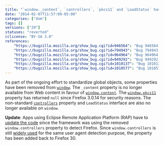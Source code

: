 ```yaml
---
title: "`window._content`, `controllers`, `pkcs11` and `LoadStatus` have been removed"
date: "2014-02-07T11:57:09-05:00"
categories: ["dom"]
tags: []
versions: ["29"]
statuses: "reverted"
cclicense: "BY-SA 3.0"
references:
    "https://bugzilla.mozilla.org/show_bug.cgi?id=946564": "Bug 946564 – Make window._content chromeonly"
    "https://bugzilla.mozilla.org/show_bug.cgi?id=794943": "Bug 794943 – Remove nsISecurityCheckedComponent"
    "https://bugzilla.mozilla.org/show_bug.cgi?id=964964": "Bug 964964 – Try to remove window.pkcs11"
    "https://bugzilla.mozilla.org/show_bug.cgi?id=949292": "Bug 949292 – Stop exposing LoadStatus on the global object"
    "https://bugzilla.mozilla.org/show_bug.cgi?id=1010137": "Bug 1010137 – RAP application does not start in Firefox 29"
    "https://bugzilla.mozilla.org/show_bug.cgi?id=1010577": "Bug 1010577 – Add back window.controllers for site compatibility"
---
```

As part of the ongoing effort to standardize global objects, some properties have been removed from [`window`](https://developer.mozilla.org/en-US/docs/Web/API/window). The `_content` property is no longer available from Web content in favour of [`window.content`](https://developer.mozilla.org/en-US/docs/Web/API/window.content). The [`window.pkcs11`](https://developer.mozilla.org/en-US/docs/Web/API/window.pkcs11) property has returned `null` since Firefox 3.0.14 for security reasons. The non-standard [`controllers`](https://developer.mozilla.org/en-US/docs/Web/API/window.controllers) property and `LoadStatus` interface are also no longer available on `window`.

**Update**: Apps using Eclipse Remote Application Platform (RAP) have to [update the code](https://wiki.eclipse.org/RAP/FAQ#Blank_page_or_client_crash_in_Firefox_29.2B) since the framework was using the removed `window.controllers` property to detect Firefox. Since `window.controllers` is still [widely used](https://github.com/search?q=%22window.controllers%22+Gecko&type=Code) for the same user agent detection purpose, the property has been added back to Firefox 30.
